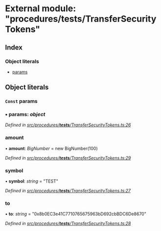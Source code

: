 # External module: "procedures/**tests**/TransferSecurityTokens"

## Index

### Object literals

- [params](_procedures___tests___transfersecuritytokens_.md#const-params)

## Object literals

### `Const` params

### ▪ **params**: _object_

_Defined in [src/procedures/**tests**/TransferSecurityTokens.ts:26](https://github.com/PolymathNetwork/polymath-sdk/blob/d80c6e9/src/procedures/__tests__/TransferSecurityTokens.ts#L26)_

### amount

• **amount**: _BigNumber_ = new BigNumber(100)

_Defined in [src/procedures/**tests**/TransferSecurityTokens.ts:29](https://github.com/PolymathNetwork/polymath-sdk/blob/d80c6e9/src/procedures/__tests__/TransferSecurityTokens.ts#L29)_

### symbol

• **symbol**: _string_ = "TEST"

_Defined in [src/procedures/**tests**/TransferSecurityTokens.ts:27](https://github.com/PolymathNetwork/polymath-sdk/blob/d80c6e9/src/procedures/__tests__/TransferSecurityTokens.ts#L27)_

### to

• **to**: _string_ = "0x8b0EC3e41C7710765675963bD692cbBDC6De8670"

_Defined in [src/procedures/**tests**/TransferSecurityTokens.ts:28](https://github.com/PolymathNetwork/polymath-sdk/blob/d80c6e9/src/procedures/__tests__/TransferSecurityTokens.ts#L28)_
